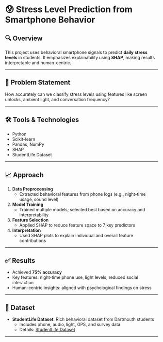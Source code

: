 
# 😰 Stress Level Prediction from Smartphone Behavior

## 🔍 Overview
This project uses behavioral smartphone signals to predict **daily stress levels** in students. It emphasizes explainability using **SHAP**, making results interpretable and human-centric.

---

## 📌 Problem Statement
How accurately can we classify stress levels using features like screen unlocks, ambient light, and conversation frequency?

---

## 🛠 Tools & Technologies
- Python  
- Scikit-learn  
- Pandas, NumPy  
- SHAP  
- StudentLife Dataset

---

## 📈 Approach
1. **Data Preprocessing**
   - Extracted behavioral features from phone logs (e.g., night-time usage, sound level)
2. **Model Training**
   - Trained multiple models; selected best based on accuracy and interpretability
3. **Feature Selection**
   - Applied SHAP to reduce feature space to 7 key predictors
4. **Interpretation**
   - Used SHAP plots to explain individual and overall feature contributions

---

## ✅ Results
- Achieved **75% accuracy**
- Key features: night-time phone use, light levels, reduced social interaction
- Human-centric insights: aligned with psychological findings on stress

---

## 📂 Dataset
- **StudentLife Dataset**: Rich behavioral dataset from Dartmouth students
  - Includes phone, audio, light, GPS, and survey data  
  - Details: [StudentLife Dataset](https://studentlife.cs.dartmouth.edu/dataset.html)

---
